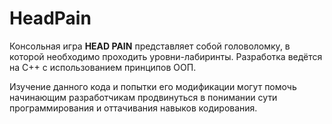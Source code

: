 # HeadPain

<p>Консольная игра <b>HEAD PAIN</b> представляет собой головоломку, в которой необходимо проходить уровни-лабиринты. Разработка ведётся на C++ с использованием принципов ООП.</p>

<p>Изучение данного кода и попытки его модификации могут помочь начинающим разработчикам продвинуться в понимании сути программирования и оттачивания навыков кодирования.</p>
